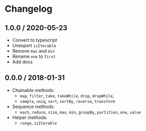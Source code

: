 # Changelog

## 1.0.0 / 2020-05-23

- Convert to typescript
- Unexport `isIterable`
- Remove `max` and `min`
- Rename `one` to `first`
- Add docs

## 0.0.0 / 2018-01-31

- Chainable methods:
  - `map`, `filter`, `take`, `takeWhile`, `drop`, `dropWhile`,
  - `sample`, `uniq`, `sort`, `sortBy`, `reverse`, `transform`
- Sequence methods:
  - `each`, `reduce`, `size`, `max`, `min`, `groupBy`, `partition`, `one`, `value`
- Helper methods:
  - `range`, `isIterable`